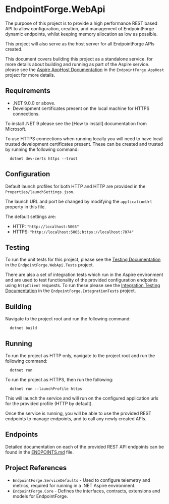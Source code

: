 # EndpointForge.WebApi

The purpose of this project is to provide a high performance REST based API to allow configuration, 
creation, and management of EndpointForge dynamic endpoints, whilst keeping memory allocation as low as possible.

This project will also serve as the host server for all EndpointForge APIs created.

This document covers building this project as a standalone service.
for more details about building and running as part of the Aspire service. please see the 
[Aspire AppHost Documentation](../EndpointForge.AppHost/README.md#running) in the `EndpointForge.AppHost` project for more details.

## Requirements

- .NET 9.0.0 or above.
- Development certificates present on the local machine for HTTPS connections.

To install .NET 9 please see the [How to install] documentation from Microsoft.

To use HTTPS connections when running locally you will need to have local trusted development certificates present.
These can be created and trusted by running the following command:

```shell
  dotnet dev-certs https --trust
```

## Configuration

Default launch profiles for both HTTP and HTTP are provided in the `Properties/launchSettings.json`.

The launch URL and port be changed by modifying the `applicationUrl` property in this file.

The default settings are:
- HTTP: `"http://localhost:5065"`
- HTTPS: `"http://localhost:5065;https://localhost:7074"`

## Testing

To run the unit tests for this project, please see the [Testing Documentation](../EndpointForge.WebApi.Tests/README.md) in the `EndpointForge.WebApi.Tests` 
project.

There are also a set of integration tests which run in the Aspire environment and are used to test functionality of 
the provided configuration endpoints using `httpClient` requests.  To run these please see the
[Integration Testing Documentation](../EndpointForge.IntegrationTests/README.md) in the `EndpointForge.IntegrationTests`
project.

## Building

Navigate to the project root and run the following command:

```shell
  dotnet build
```

## Running

To run the project as HTTP only, navigate to the project root and run the following command:

```shell
  dotnet run
```

To run the project as HTTPS, then run the following:

```shell
  dotnet run --launchProfile https
```

This will launch the service and will run on the configured application urls for the provided profile (HTTP by default).

Once the service is running, you will be able to use the provided REST endpoints to manage endpoints, and to call any 
newly created APIs.

## Endpoints

Detailed documentation on each of the provided REST API endpoints can be found in the [ENDPOINTS.md](./ENDPOINTS.md) 
file.

## Project References

- `EndpointForge.ServiceDefaults` - Used to configure telemetry and metrics, required for running in a .NET Aspire 
environment.
- `EndpointForge.Core` - Defines the interfaces, contracts, extensions and models for EndpointForge.